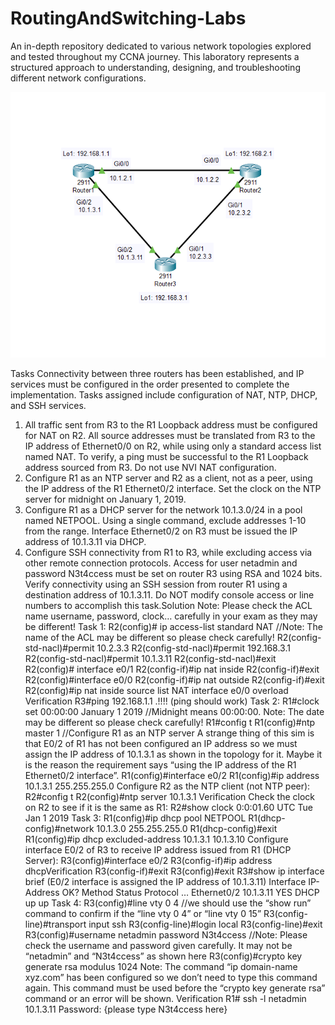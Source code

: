 # RoutingAndSwitching-Labs
An in-depth repository dedicated to various network topologies explored and tested throughout my CCNA journey. This laboratory represents a structured approach to understanding, designing, and troubleshooting different network configurations.

![IPServices Simulation](IP_Services_Simulation.png)


Tasks
Connectivity between three routers has been established, and IP services must be configured in the order presented
to complete the implementation. Tasks assigned include configuration of NAT, NTP, DHCP, and SSH services.
1. All traffic sent from R3 to the R1 Loopback address must be configured for NAT on R2. All source addresses must
be translated from R3 to the IP address of Ethernet0/0 on R2, while using only a standard access list named NAT. To
verify, a ping must be successful to the R1 Loopback address sourced from R3. Do not use NVI NAT
configuration.
2. Configure R1 as an NTP server and R2 as a client, not as a peer, using the IP address of the R1 Ethernet0/2
interface. Set the clock on the NTP server for midnight on January 1, 2019.
3. Configure R1 as a DHCP server for the network 10.1.3.0/24 in a pool named NETPOOL. Using a single command,
exclude addresses 1-10 from the range. Interface Ethernet0/2 on R3 must be issued the IP address of 10.1.3.11 via
DHCP.
4. Configure SSH connectivity from R1 to R3, while excluding access via other remote connection protocols. Access
for user netadmin and password N3t4ccess must be set on router R3 using RSA and 1024 bits. Verify connectivity
using an SSH session from router R1 using a destination address of 10.1.3.11. Do NOT modify console access or
line numbers to accomplish this task.Solution
Note: Please check the ACL name username, password, clock… carefully in your exam as they may be different!
Task 1:
R2(config)# ip access-list standard NAT //Note: The name of the ACL may be different so please check carefully!
R2(config-std-nacl)#permit 10.2.3.3
R2(config-std-nacl)#permit 192.168.3.1
R2(config-std-nacl)#permit 10.1.3.11
R2(config-std-nacl)#exit
R2(config)# interface e0/1
R2(config-if)#ip nat inside
R2(config-if)#exit
R2(config)#interface e0/0
R2(config-if)#ip nat outside
R2(config-if)#exit
R2(config)#ip nat inside source list NAT interface e0/0 overload
Verification
R3#ping 192.168.1.1
.!!!! (ping should work)
Task 2:
R1#clock set 00:00:00 January 1 2019 //Midnight means 00:00:00. Note: The date may be different so please
check carefully!
R1#config t
R1(config)#ntp master 1 //Configure R1 as an NTP server
A strange thing of this sim is that E0/2 of R1 has not been configured an IP address so we must assign the IP
address of 10.1.3.1 as shown in the topology for it. Maybe it is the reason the requirement says “using the IP
address of the R1 Ethernet0/2 interface”.
R1(config)#interface e0/2
R1(config)#ip address 10.1.3.1 255.255.255.0
Configure R2 as the NTP client (not NTP peer):
R2#config t
R2(config)#ntp server 10.1.3.1
Verification
Check the clock on R2 to see if it is the same as R1:
R2#show clock
0:0:01.60 UTC Tue Jan 1 2019
Task 3:
R1(config)#ip dhcp pool NETPOOL
R1(dhcp-config)#network 10.1.3.0 255.255.255.0
R1(dhcp-config)#exit
R1(config)#ip dhcp excluded-address 10.1.3.1 10.1.3.10
Configure interface E0/2 of R3 to receive IP address issued from R1 (DHCP Server):
R3(config)#interface e0/2
R3(config-if)#ip address dhcpVerification
R3(config-if)#exit
R3(config)#exit
R3#show ip interface brief (E0/2 interface is assigned the IP address of 10.1.3.11)
Interface IP-Address OK? Method Status Protocol
…
Ethernet0/2 10.1.3.11 YES DHCP up up
Task 4:
R3(config)#line vty 0 4 //we should use the “show run” command to confirm if the “line vty 0 4” or “line vty 0 15”
R3(config-line)#transport input ssh
R3(config-line)#login local
R3(config-line)#exit
R3(config)#username netadmin password N3t4ccess //Note: Please check the username and password given
carefully. It may not be “netadmin” and “N3t4ccess” as shown here
R3(config)#crypto key generate rsa modulus 1024
Note: The command “ip domain-name xyz.com” has been configured so we don’t need to type this command again.
This command must be used before the “crypto key generate rsa” command or an error will be shown.
Verification
R1# ssh -l netadmin 10.1.3.11
Password: {please type N3t4ccess here}

